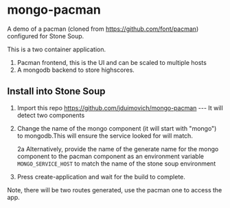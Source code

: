 # mongo-pacman

A demo of a pacman (cloned from https://github.com/font/pacman) configured for Stone Soup.

This is a two container application.
1. Pacman frontend, this is the UI and can be scaled to multiple hosts
2. A mongodb backend to store highscores.

## Install into Stone Soup
 
1. Import this repo https://github.com/jduimovich/mongo-pacman --- It will detect two components
2. Change the name of the mongo component (it will start with "mongo") to mongodb.This will ensure the service looked for will match.
   
   2a Alternatively, provide the name of the generate name for the mongo component to the pacman component as an
   environment variable `MONGO_SERVICE_HOST` to match the name of the stone soup environment 
3. Press create-application and wait for the build to complete.

Note, there will be two routes generated, use the pacman one to access the app.
